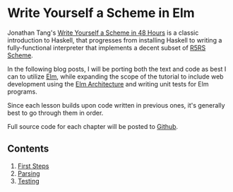 # Write Yourself a Scheme in Elm

Jonathan Tang's [Write Yourself a Scheme in 48 Hours](https://en.wikibooks.org/wiki/Write_Yourself_a_Scheme_in_48_Hours) is a classic introduction to Haskell, that progresses from installing Haskell to writing a fully-functional interpreter that implements a decent subset of [R5RS Scheme](http://www.schemers.org/Documents/Standards/R5RS/HTML/).

In the following blog posts, I will be porting both the text and code as best I can to utilize [Elm](http://elm-lang.org), while expanding the scope of the tutorial to include web development using the [Elm Architecture](https://guide.elm-lang.org/architecture/) and writing unit tests for Elm programs.

Since each lesson builds upon code written in previous ones, it's generally best to go through them in order.

Full source code for each chapter will be posted to [Github](https://github.com/elmcast/elm-scheme).

## Contents

1. [First Steps](http://www.elmcast.io/write-yourself-a-scheme-in-elm-first-steps/)
2. [Parsing](http://www.elmcast.io/write-yourself-a-scheme-in-elm-parsing/)
3. [Testing](http://www.elmcast.io/write-yourself-a-scheme-in-elm-testing/)
